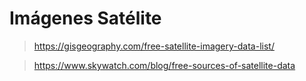 # Imágenes Satélite

> https://gisgeography.com/free-satellite-imagery-data-list/

> https://www.skywatch.com/blog/free-sources-of-satellite-data
